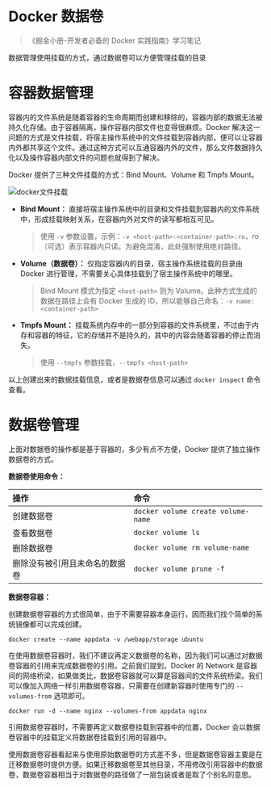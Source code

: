 <h1>Docker 数据卷</h1>

> 《掘金小册-开发者必备的 Docker 实践指南》学习笔记

数据管理使用挂载的方式，通过数据卷可以方便管理挂载的目录

# 容器数据管理

容器内的文件系统是随着容器的生命周期而创建和移除的，容器内部的数据无法被持久化存储。由于容器隔离，操作容器内部文件也变得很麻烦。Docker 解决这一问题的方式是文件挂载，将宿主操作系统中的文件挂载到容器内部，便可以让容器内外都共享这个文件。通过这种方式可以互通容器内外的文件，那么文件数据持久化以及操作容器内部文件的问题也就得到了解决。

Docker 提供了三种文件挂载的方式：Bind Mount、Volume 和 Tmpfs Mount。

![docker文件挂载](https://wrp-blog-image.oss-cn-beijing.aliyuncs.com/blog-images/docker文件挂载.png)

- **Bind Mount：** 直接将宿主操作系统中的目录和文件挂载到容器内的文件系统中，形成挂载映射关系，在容器内外对文件的读写都相互可见。
    > 使用 `-v` 参数设置，示例：`-v <host-path>:<container-path>:ro`，ro（可选）表示容器内只读。为避免混淆，此处强制使用绝对路径。

- **Volume（数据卷）：** 仅指定容器内的目录，宿主操作系统挂载的目录由 Docker 进行管理，不需要关心具体挂载到了宿主操作系统中的哪里。
    > Bind Mount 模式为指定 `<host-path>` 则为 Volume。此种方式生成的数据在路径上会有 Docker 生成的 ID，所以能够自己命名：`-v name:<container-path>`

- **Tmpfs Mount：** 挂载系统内存中的一部分到容器的文件系统里，不过由于内存和容器的特征，它的存储并不是持久的，其中的内容会随着容器的停止而消失。
    > 使用 `--tmpfs` 参数挂载，`--tmpfs <host-path>`

以上创建出来的数据挂载信息，或者是数据卷信息可以通过 `docker inspect` 命令查看。

# 数据卷管理

上面对数据卷的操作都是基于容器的，多少有点不方便，Docker 提供了独立操作数据卷的方式。

**数据卷使用命令：**

| 操作 | 命令| 
| :-- | :-- |
| 创建数据卷 | `docker volume create volume-name` |
| 查看数据卷 | `docker volume ls` |
| 删除数据卷 | `docker volume rm volume-name` |
| 删除没有被引用且未命名的数据卷 | `docker volume prune -f` |

**数据卷容器：**

创建数据卷容器的方式很简单，由于不需要容器本身运行，因而我们找个简单的系统镜像都可以完成创建。

```
docker create --name appdata -v /webapp/storage ubuntu
```

在使用数据卷容器时，我们不建议再定义数据卷的名称，因为我们可以通过对数据卷容器的引用来完成数据卷的引用。之前我们提到，Docker 的 Network 是容器间的网络桥梁，如果做类比，数据卷容器就可以算是容器间的文件系统桥梁。我们可以像加入网络一样引用数据卷容器，只需要在创建新容器时使用专门的 `--volumes-from` 选项即可。

```
docker run -d --name nginx --volumes-from appdata nginx
```

引用数据卷容器时，不需要再定义数据卷挂载到容器中的位置，Docker 会以数据卷容器中的挂载定义将数据卷挂载到引用的容器中。

使用数据卷容器看起来与使用原始数据卷的方式差不多，但是数据卷容器主要是在迁移数据卷时提供方便。如果迁移数据卷至其他目录，不用修改引用容器中的数据卷，数据卷容器相当于对数据卷的路径做了一层包装或者是取了个别名的意思。
